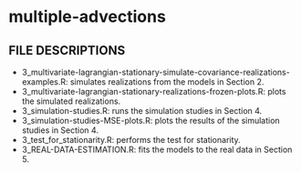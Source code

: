 # multiple-advections

## FILE DESCRIPTIONS

- 3_multivariate-lagrangian-stationary-simulate-covariance-realizations-examples.R: simulates realizations from the models in Section 2.
- 3_multivariate-lagrangian-stationary-realizations-frozen-plots.R: plots the simulated realizations.
- 3_simulation-studies.R: runs the simulation studies in Section 4.
- 3_simulation-studies-MSE-plots.R: plots the results of the simulation studies in Section 4.
- 3_test_for_stationarity.R: performs the test for stationarity.
- 3_REAL-DATA-ESTIMATION.R: fits the models to the real data in Section 5.

